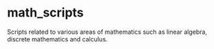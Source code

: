 # math_scripts
Scripts related to various areas of mathematics such as linear algebra, discrete mathematics and calculus.
